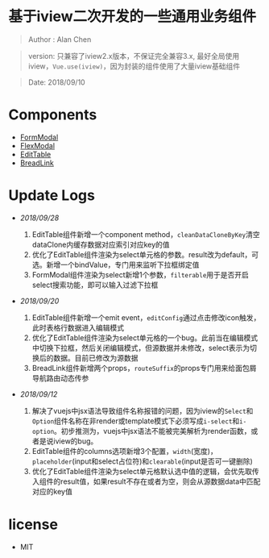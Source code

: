 # 基于iview二次开发的一些通用业务组件

> Author : Alan Chen

> version: 只兼容了iview2.x版本，不保证完全兼容3.x, 最好全局使用iview，`Vue.use(iview)`，因为封装的组件使用了大量iview基础组件

> Date: 2018/09/10 

# Components
* [FormModal](./docs/FormModal.md)
* [FlexModal](./docs/FlexModal.md)
* [EditTable](./docs/EditTable.md)
* [BreadLink](./docs/BreadLink.md)
# Update Logs
* *2018/09/28* 
    1. EditTable组件新增一个component method，`cleanDataCloneByKey`清空dataClone内缓存数据对应索引对应key的值
    2. 优化了EditTable组件渲染为select单元格的参数。result改为default，可选。新增一个bindValue，专门用来监听下拉框绑定值
    3. FormModal组件渲染为select新增1个参数，`filterable`用于是否开启select搜索功能，即可以输入过滤下拉框

* *2018/09/20* 
    1. EditTable组件新增一个emit event，`editConfig`通过点击修改icon触发，此时表格行数据进入编辑模式
    2. 优化了EditTable组件渲染为select单元格的一个bug。此前当在编辑模式中切换下拉框，然后关闭编辑模式，但源数据并未修改，select表示为切换后的数据。目前已修改为源数据
    3. BreadLink组件新增两个props，`routeSuffix`的props专门用来给面包屑导航路由动态传参

* *2018/09/12* 
    1. 解决了vuejs中jsx语法导致组件名称报错的问题，因为iview的`Select`和`Option`组件名称在非render或template模式下必须写成`i-select`和`i-option`。初步推测为，vuejs中jsx语法不能被完美解析为render函数，或者是说iview的bug。
    2. EditTable组件的columns选项新增3个配置，`width`(宽度)，`placeholder`(input和select占位符)和`clearable`(input是否可一键删除)
    3. 优化了EditTable组件渲染为select单元格默认选中值的逻辑，会优先取传入组件的result值，如果result不存在或者为空，则会从源数据data中匹配对应的key值

# license
* MIT